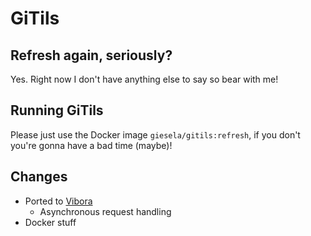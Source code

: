 # GiTils

## Refresh again, seriously?
Yes. Right now I don't have anything else to say so bear with me!

## Running GiTils
Please just use the Docker image `giesela/gitils:refresh`, if you don't
you're gonna have a bad time (maybe)!

## Changes
- Ported to [Vibora]
    * Asynchronous request handling
- Docker stuff

[Vibora]: https://vibora.io/